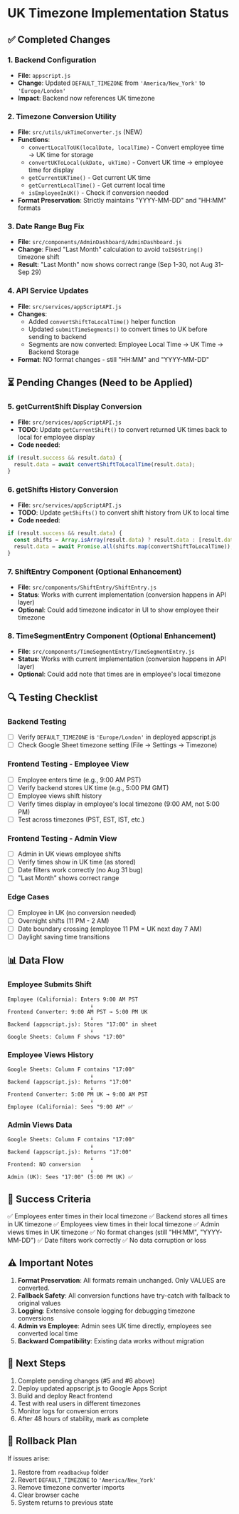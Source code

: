 # UK Timezone Implementation Status

## ✅ Completed Changes

### 1. Backend Configuration
- **File**: `appscript.js`
- **Change**: Updated `DEFAULT_TIMEZONE` from `'America/New_York'` to `'Europe/London'`
- **Impact**: Backend now references UK timezone

### 2. Timezone Conversion Utility
- **File**: `src/utils/ukTimeConverter.js` (NEW)
- **Functions**:
  - `convertLocalToUK(localDate, localTime)` - Convert employee time → UK time for storage
  - `convertUKToLocal(ukDate, ukTime)` - Convert UK time → employee time for display
  - `getCurrentUKTime()` - Get current UK time
  - `getCurrentLocalTime()` - Get current local time
  - `isEmployeeInUK()` - Check if conversion needed
- **Format Preservation**: Strictly maintains "YYYY-MM-DD" and "HH:MM" formats

### 3. Date Range Bug Fix
- **File**: `src/components/AdminDashboard/AdminDashboard.js`
- **Change**: Fixed "Last Month" calculation to avoid `toISOString()` timezone shift
- **Result**: "Last Month" now shows correct range (Sep 1-30, not Aug 31-Sep 29)

### 4. API Service Updates
- **File**: `src/services/appScriptAPI.js`
- **Changes**:
  - Added `convertShiftToLocalTime()` helper function
  - Updated `submitTimeSegments()` to convert times to UK before sending to backend
  - Segments are now converted: Employee Local Time → UK Time → Backend Storage
- **Format**: NO format changes - still "HH:MM" and "YYYY-MM-DD"

## ⏳ Pending Changes (Need to be Applied)

### 5. getCurrentShift Display Conversion
- **File**: `src/services/appScriptAPI.js`
- **TODO**: Update `getCurrentShift()` to convert returned UK times back to local for employee display
- **Code needed**:
```javascript
if (result.success && result.data) {
  result.data = await convertShiftToLocalTime(result.data);
}
```

### 6. getShifts History Conversion
- **File**: `src/services/appScriptAPI.js`
- **TODO**: Update `getShifts()` to convert shift history from UK to local time
- **Code needed**:
```javascript
if (result.success && result.data) {
  const shifts = Array.isArray(result.data) ? result.data : [result.data];
  result.data = await Promise.all(shifts.map(convertShiftToLocalTime));
}
```

### 7. ShiftEntry Component (Optional Enhancement)
- **File**: `src/components/ShiftEntry/ShiftEntry.js`
- **Status**: Works with current implementation (conversion happens in API layer)
- **Optional**: Could add timezone indicator in UI to show employee their timezone

### 8. TimeSegmentEntry Component (Optional Enhancement)
- **File**: `src/components/TimeSegmentEntry/TimeSegmentEntry.js`
- **Status**: Works with current implementation (conversion happens in API layer)
- **Optional**: Could add note that times are in employee's local timezone

## 🔍 Testing Checklist

### Backend Testing
- [ ] Verify `DEFAULT_TIMEZONE` is `'Europe/London'` in deployed appscript.js
- [ ] Check Google Sheet timezone setting (File → Settings → Timezone)

### Frontend Testing - Employee View
- [ ] Employee enters time (e.g., 9:00 AM PST)
- [ ] Verify backend stores UK time (e.g., 5:00 PM GMT)
- [ ] Employee views shift history
- [ ] Verify times display in employee's local timezone (9:00 AM, not 5:00 PM)
- [ ] Test across timezones (PST, EST, IST, etc.)

### Frontend Testing - Admin View
- [ ] Admin in UK views employee shifts
- [ ] Verify times show in UK time (as stored)
- [ ] Date filters work correctly (no Aug 31 bug)
- [ ] "Last Month" shows correct range

### Edge Cases
- [ ] Employee in UK (no conversion needed)
- [ ] Overnight shifts (11 PM - 2 AM)
- [ ] Date boundary crossing (employee 11 PM = UK next day 7 AM)
- [ ] Daylight saving time transitions

## 📊 Data Flow

### Employee Submits Shift
```
Employee (California): Enters 9:00 AM PST
                          ↓
Frontend Converter: 9:00 AM PST → 5:00 PM UK
                          ↓
Backend (appscript.js): Stores "17:00" in sheet
                          ↓
Google Sheets: Column F shows "17:00"
```

### Employee Views History
```
Google Sheets: Column F contains "17:00"
                          ↓
Backend (appscript.js): Returns "17:00"
                          ↓
Frontend Converter: 5:00 PM UK → 9:00 AM PST
                          ↓
Employee (California): Sees "9:00 AM" ✅
```

### Admin Views Data
```
Google Sheets: Column F contains "17:00"
                          ↓
Backend (appscript.js): Returns "17:00"
                          ↓
Frontend: NO conversion
                          ↓
Admin (UK): Sees "17:00" (5:00 PM UK) ✅
```

## 🎯 Success Criteria

✅ Employees enter times in their local timezone
✅ Backend stores all times in UK timezone
✅ Employees view times in their local timezone
✅ Admin views times in UK timezone
✅ No format changes (still "HH:MM", "YYYY-MM-DD")
✅ Date filters work correctly
✅ No data corruption or loss

## ⚠️ Important Notes

1. **Format Preservation**: All formats remain unchanged. Only VALUES are converted.
2. **Fallback Safety**: All conversion functions have try-catch with fallback to original values
3. **Logging**: Extensive console logging for debugging timezone conversions
4. **Admin vs Employee**: Admin sees UK time directly, employees see converted local time
5. **Backward Compatibility**: Existing data works without migration

## 🚀 Next Steps

1. Complete pending changes (#5 and #6 above)
2. Deploy updated appscript.js to Google Apps Script
3. Build and deploy React frontend
4. Test with real users in different timezones
5. Monitor logs for conversion errors
6. After 48 hours of stability, mark as complete

## 📝 Rollback Plan

If issues arise:
1. Restore from `readbackup` folder
2. Revert `DEFAULT_TIMEZONE` to `'America/New_York'`
3. Remove timezone converter imports
4. Clear browser cache
5. System returns to previous state
